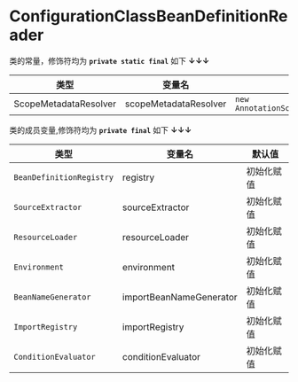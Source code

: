 # ConfigurationClassBeanDefinitionReader

类的常量，修饰符均为 **`private static final`** 如下 **↓↓↓**

| 类型  | 变量名 | 默认值
---|---|---
ScopeMetadataResolver | scopeMetadataResolver | `new AnnotationScopeMetadataResolver()`

类的成员变量,修饰符均为 **`private final`** 如下 **↓↓↓**

 | 类型  | 变量名 | 默认值
|---|---|---
| `BeanDefinitionRegistry` | registry | 初始化赋值
| `SourceExtractor` | sourceExtractor | 初始化赋值
| `ResourceLoader` | resourceLoader | 初始化赋值
| `Environment` | environment | 初始化赋值
| `BeanNameGenerator` | importBeanNameGenerator | 初始化赋值
| `ImportRegistry` | importRegistry | 初始化赋值
| `ConditionEvaluator` | conditionEvaluator | 初始化赋值